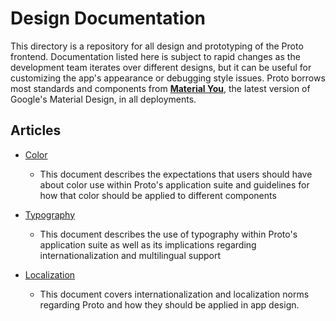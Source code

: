 # Design Documentation

This directory is a repository for all design and prototyping of the Proto frontend.
Documentation listed here is subject to rapid changes as the development team iterates over different designs, but it can be useful for customizing the app's appearance or debugging style issues.
Proto borrows most standards and components from [**Material You**](https://m3.material.io), the latest version of Google's Material Design, in all deployments.

## Articles

- [Color](./color.md)
  - This document describes the expectations that users should have about color use within Proto's application suite and guidelines for how that color should be applied to different components

- [Typography](./typography.md)
  - This document describes the use of typography within Proto's application suite as well as its implications regarding internationalization and multilingual support

- [Localization](./i18n.md)
  - This document covers internationalization and localization norms regarding Proto and how they should be applied in app design.
